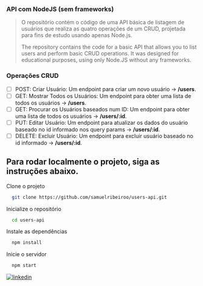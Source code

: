 <h3>API com NodeJS (sem frameworks)</h3>

> <p>O repositório contém o código de uma API básica de listagem de usuários que realiza as quatro operações de um CRUD, projetada para fins de estudo usando apenas Node.js.</p>
> <p>The repository contains the code for a basic API that allows you to list users and perform basic CRUD operations. It was designed for educational purposes, using only Node.JS without any frameworks.</p>


 <h3>Operações CRUD</h3>

- [ ] POST: Criar Usuário: Um endpoint para criar um novo usuário -> <strong>/users</strong>.
- [ ] GET: Mostrar Todos os Usuários: Um endpoint para obter uma lista de todos os usuários -> <strong>/users</strong>.
- [ ] GET: Procurar os Usuários baseados num ID: Um endpoint para obter uma lista de todos os usuários -> <strong>/users/:id</strong>.
- [ ] PUT: Editar Usuário: Um endpoint para atualizar os dados do usuário baseado no id informado nos query params -> <strong>/users/:id</strong>.
- [ ] DELETE: Excluir Usuário: Um endpoint para excluir usuário baseado no id informado -> <strong>/users/:id</strong>.

## Para rodar localmente o projeto, siga as instruções abaixo.

Clone o projeto

```bash
  git clone https://github.com/samuelribeiroo/users-api.git
```

Inicialize o repositório 

```bash
  cd users-api
```

Instale as dependências

```bash
  npm install
```

Inicie o servidor

```bash
  npm start
```

[![linkedin](https://img.shields.io/badge/linkedin-0A66C2?style=for-the-badge&logo=linkedin&logoColor=white)](https://www.linkedin.com/in/samuel-ribeiro-dev/)

